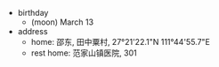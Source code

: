- birthday
    - (moon) March 13
- address
    - home: 邵东, 田中粟村, 27°21'22.1"N 111°44'55.7"E
    - rest home: 范家山镇医院, 301 
